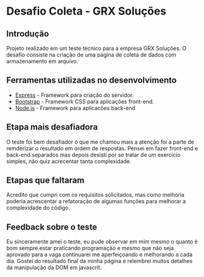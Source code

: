 # Desafio Coleta - GRX Soluções

## Introdução

Projeto realizado em um teste técnico para a empresa GRX Soluções. O desafio consiste na criação de uma página de coleta de dados com armazenamento em arquivo.

## Ferramentas utilizadas no desenvolvimento

- [Express](https://expressjs.com/pt-br/) - Framework para criação do servidor.
- [Bootstrap](https://getbootstrap.com/) - Framework CSS para aplicações front-end.
- [Node.js](https://nodejs.org/en/) - Framework para aplicacões back-end

## Etapa mais desafiadora

O teste foi bem desafiador o que me chamou mais a atenção foi a parte de remderizar o resultado em ordem de respostas. Pensei em fazer front-end e back-end separados mas depois desisti por se tratar de um exercicio simples, não quiz acrecentar tanta complexidade.

## Etapas que faltaram

Acredito que cumpri com os requisitos solicitados, mas como melhoria poderia acrescentar a refatoração de algumas funções para melhorar a complexidade do código.

## Feedback sobre o teste

Eu sinceramente amei o teste, eu pude observar em mim mesmo o quanto é bom sempre estar praticando programação e mesmo que não seja aprovado para a vaga continuarei me aperfeiçoando e melhorando a cada dia.
Gostei do resultado final da minha página e relembrei muitos detalhes da manipulação da DOM em javascrit.
